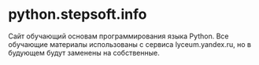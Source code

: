 # python.stepsoft.info
Сайт обучающий основам программирования языка Python. Все обучающие материалы использованы с сервиса lyceum.yandex.ru, но в будующем будут заменены на собственные.
